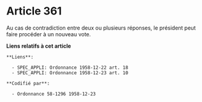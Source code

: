 # Article 361

Au cas de contradiction entre deux ou plusieurs réponses, le président peut faire procéder à un nouveau vote.

**Liens relatifs à cet article**

	**Liens**:

	  - SPEC_APPLI: Ordonnance 1958-12-22 art. 18
	  - SPEC_APPLI: Ordonnance 1958-12-23 art. 10

	**Codifié par**:

	  - Ordonnance 58-1296 1958-12-23
